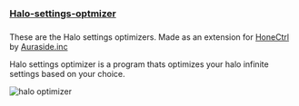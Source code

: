 # <h3><a href="https://raw.githubusercontent.com/aAshvinth/Halo-settings-optimizer/main/Halo%20settings%20optimizer.bat">Halo-settings-optmizer</a><h3/>

 These are the Halo settings optimizers.
 Made as an extension for <a href="https://github.com/auraside/HoneCtrl">HoneCtrl</a> by <a href="https://github.com/auraside">Auraside.inc</a> 
<p>Halo settings optimizer is a program thats optimizes your halo infinite settings based on your choice.<p/>

<img title="GUI" alt="halo optimizer" src="![image](https://user-images.githubusercontent.com/106897514/183282414-e1d33bb7-a7ef-47a0-9c66-a2b0435f3b6c.png)">

